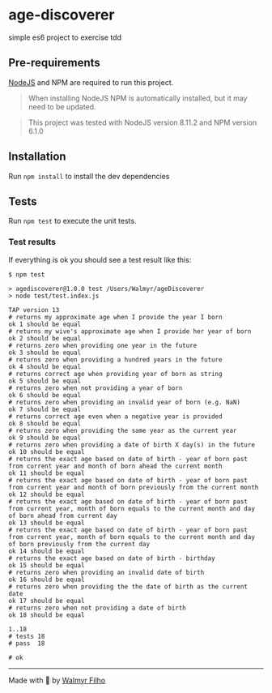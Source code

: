 # age-discoverer
simple es6 project to exercise tdd

## Pre-requirements

[NodeJS](https://nodejs.org/) and NPM are required to run this project.

> When installing NodeJS NPM is automatically installed, but it may need to be updated.

> This project was tested with NodeJS version 8.11.2 and NPM version 6.1.0

## Installation

Run `npm install` to install the dev dependencies

## Tests

Run `npm test` to execute the unit tests.

### Test results

If everything is ok you should see a test result like this:

```
$ npm test

> agediscoverer@1.0.0 test /Users/Walmyr/ageDiscoverer
> node test/test.index.js

TAP version 13
# returns my approximate age when I provide the year I born
ok 1 should be equal
# returns my wive's approximate age when I provide her year of born
ok 2 should be equal
# returns zero when providing one year in the future
ok 3 should be equal
# returns zero when providing a hundred years in the future
ok 4 should be equal
# returns correct age when providing year of born as string
ok 5 should be equal
# returns zero when not providing a year of born
ok 6 should be equal
# returns zero when providing an invalid year of born (e.g. NaN)
ok 7 should be equal
# returns correct age even when a negative year is provided
ok 8 should be equal
# returns zero when providing the same year as the current year
ok 9 should be equal
# returns zero when providing a date of birth X day(s) in the future
ok 10 should be equal
# returns the exact age based on date of birth - year of born past from current year and month of born ahead the current month
ok 11 should be equal
# returns the exact age based on date of birth - year of born past from current year and month of born previously from the current month
ok 12 should be equal
# returns the exact age based on date of birth - year of born past from current year, month of born equals to the current month and day of born ahead from current day
ok 13 should be equal
# returns the exact age based on date of birth - year of born past from current year, month of born equals to the current month and day of born previously from the current day
ok 14 should be equal
# returns the exact age based on date of birth - birthday
ok 15 should be equal
# returns zero when providing an invalid date of birth
ok 16 should be equal
# returns zero when providing the the date of birth as the current date
ok 17 should be equal
# returns zero when not providing a date of birth
ok 18 should be equal

1..18
# tests 18
# pass  18

# ok
```
___

Made with 💚 by [Walmyr Filho](http://walmyr-filho.com)
